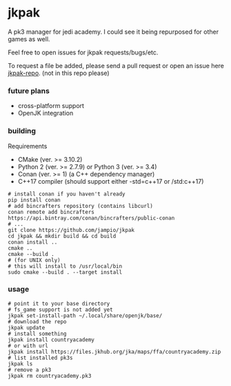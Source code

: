 # jkpak
A pk3 manager for jedi academy. I could see it being repurposed for other games as well.

Feel free to open issues for jkpak requests/bugs/etc.

To request a file be added, please send a pull request or open an issue here [jkpak-repo](https://github.com/jampio/jkpak-repo). (not in this repo please)

### future plans
* cross-platform support
* OpenJK integration

### building
Requirements
* CMake (ver. >= 3.10.2)
* Python 2 (ver. >= 2.7.9) or Python 3 (ver. >= 3.4)
* Conan (ver. >= 1) (a C++ dependency manager)
* C++17 compiler (should support either -std=c++17 or /std:c++17)
```shell
# install conan if you haven't already
pip install conan
# add bincrafters repository (contains libcurl)
conan remote add bincrafters https://api.bintray.com/conan/bincrafters/public-conan
# ...
git clone https://github.com/jampio/jkpak
cd jkpak && mkdir build && cd build
conan install ..
cmake ..
cmake --build .
# (for UNIX only)
# this will install to /usr/local/bin
sudo cmake --build . --target install
```

### usage
```shell
# point it to your base directory
# fs_game support is not added yet
jkpak set-install-path ~/.local/share/openjk/base/
# download the repo
jkpak update
# install something
jkpak install countryacademy
# or with url
jkpak install https://files.jkhub.org/jka/maps/ffa/countryacademy.zip
# list installed pk3s
jkpak ls
# remove a pk3
jkpak rm countryacademy.pk3
```
